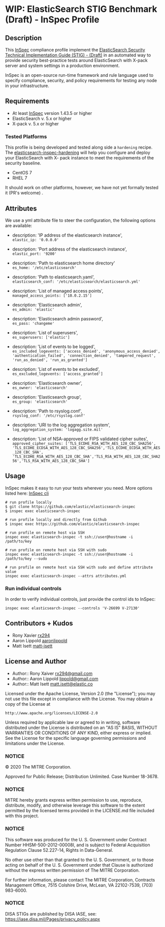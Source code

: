 # WIP: ElasticSearch STIG Benchmark (Draft) - InSpec Profile

## Description

This [InSpec](https://github.com/chef/inspec) compliance profile implement the [ElasticSearch Security Technical Implementation Guide (STIG) - (Draft)](https://github.com/elastic/elasticsearch-inspec) in an automated way to provide security best-practice tests around ElasticSearch with X-pack server and system settings in a production environment.

InSpec is an open-source run-time framework and rule language used to specify compliance, security, and policy requirements for testing any node in your infrastructure.

## Requirements

- At least [InSpec](http://inspec.io/) version 1.43.5 or higher
- ElasticSearch v. 5.x or higher
- X-pack v. 5.x or higher

### Tested Platforms

This profile is being developed and tested along side a `hardening` recipe. The [elasticsearch-inspec-hardening](https://github.com/mitre/elasticsearch-hardening) will help you configure and deploy your ElasticSearch with X- pack instance to meet the requirements of the security baseline.

- CentOS 7
- RHEL 7

It should work on other platforms, however, we have not yet formally tested it (PR's welcome) .

## Attributes

We use a yml attribute file to steer the configuration, the following options are available:

- description: 'IP address of the elasticsearch instance',<br>
  `elastic_ip: '0.0.0.0'`

- description: 'Port address of the elasticsearch instance',<br>
  `elastic_port: '9200'`

- description: 'Path to elasticsearch home directory'<br>
  `es_home: '/etc/elasticsearch'`

- description: 'Path to elasticsearch.yaml',<br>
  `elasticsearch_conf: '/etc/elasticsearch/elasticsearch.yml'`

- description: 'List of managed access points',<br>
  `managed_access_points: ['10.0.2.15']`

- description: 'Elasticsearch admin',<br>
  `es_admin: 'elastic'`

- description: 'Elasticsearch admin password',<br>
  `es_pass: 'changeme'`

- description: 'List of superusers',<br>
  `es_superusers: ['elastic']`

- description: 'List of events to be logged',<br>
  `es_included_logevents: ['access_denied', 'anonymous_access_denied', 'authentication_failed', 'connection_denied', 'tampered_request', 'run_as_denied', 'run_as_granted']`

- description: 'List of events to be excluded',<br>
  `es_excluded_logevents: ['access_granted']`

- description: 'Elasticsearch owner',<br>
  `es_owner: 'elasticsearch'`

- description: 'Elasticsearch group',<br>
  `es_group: 'elasticsearch'`

- description: 'Path to rsyslog.conf',<br>
  `rsyslog_conf: '/etc/rsyslog.conf'`

- description: 'URI to the log aggregation system',<br>
  `log_aggregation_system: 'logagg.site.mil'`

- description: 'List of NSA-approved or FIPS validated cipher suites',<br>
  `approved_cipher_suites: ['TLS_ECDHE_RSA_WITH_AES_128_CBC_SHA256', 'TLS_ECDHE_ECDSA_WITH_AES_128_CBC_SHA256','TLS_ECDHE_ECDSA_WITH_AES_128_CBC_SHA', 'TLS_ECDHE_RSA_WITH_AES_128_CBC_SHA','TLS_RSA_WITH_AES_128_CBC_SHA256','TLS_RSA_WITH_AES_128_CBC_SHA']`

## Usage

InSpec makes it easy to run your tests wherever you need. More options listed here: [InSpec cli](http://inspec.io/docs/reference/cli/)

```
# run profile locally
$ git clone https://github.com/elastic/elasticsearch-inspec
$ inspec exec elasticsearch-inspec

# run profile locally and directly from Github
$ inspec exec https://github.com/elastic/elasticsearch-inspec

# run profile on remote host via SSH
inspec exec elasticsearch-inspec -t ssh://user@hostname -i /path/to/key

# run profile on remote host via SSH with sudo
inspec exec elasticsearch-inspec -t ssh://user@hostname -i /path/to/key --sudo

# run profile on remote host via SSH with sudo and define attribute value
inspec exec elasticsearch-inspec --attrs attributes.yml
```

### Run individual controls

In order to verify individual controls, just provide the control ids to InSpec:

```
inspec exec elasticsearch-inspec --controls 'V-26699 V-27130'
```

## Contributors + Kudos

- Rony Xavier [rx294](https://github.com/rx294)
- Aaron Lippold [aaronlippold](https://github.com/aaronlippold)
- Matt Isett [matt-isett](https://github.com/matt-isett)

## License and Author

- Author:: Rony Xaiver [rx294@gmail.com](mailto:rx294@gmail.com)
- Author:: Aaron Lippold [lippold@gmail.com](mailto:lippold@gmail.com)
- Author:: Matt Isett [matt.isett@elastic.co](mailto:matt.isett@elastic.co)

Licensed under the Apache License, Version 2.0 (the "License"); you may not use this file except in compliance with the License. You may obtain a copy of the License at

```
http://www.apache.org/licenses/LICENSE-2.0
```

Unless required by applicable law or agreed to in writing, software distributed under the License is distributed on an "AS IS" BASIS, WITHOUT WARRANTIES OR CONDITIONS OF ANY KIND, either express or implied. See the License for the specific language governing permissions and limitations under the License.

### NOTICE  

© 2020 The MITRE Corporation.  

Approved for Public Release; Distribution Unlimited. Case Number 18-3678.  

### NOTICE
MITRE hereby grants express written permission to use, reproduce, distribute, modify, and otherwise leverage this software to the extent permitted by the licensed terms provided in the LICENSE.md file included with this project.

### NOTICE  

This software was produced for the U. S. Government under Contract Number HHSM-500-2012-00008I, and is subject to Federal Acquisition Regulation Clause 52.227-14, Rights in Data-General.  

No other use other than that granted to the U. S. Government, or to those acting on behalf of the U. S. Government under that Clause is authorized without the express written permission of The MITRE Corporation. 

For further information, please contact The MITRE Corporation, Contracts Management Office, 7515 Colshire Drive, McLean, VA  22102-7539, (703) 983-6000.  

### NOTICE  

DISA STIGs are published by DISA IASE, see: https://iase.disa.mil/Pages/privacy_policy.aspx  
